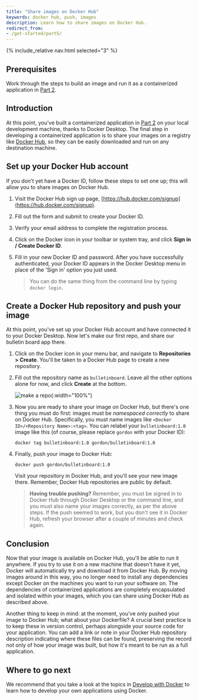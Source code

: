 ```yaml
---
title: "Share images on Docker Hub"
keywords: docker hub, push, images
description: Learn how to share images on Docker Hub.
redirect_from:
- /get-started/part5/
---
```


{% include_relative nav.html selected="3" %}

## Prerequisites

Work through the steps to build an image and run it as a containerized application in [Part 2](part2.md).

## Introduction

At this point, you've built a containerized application in [Part 2](part2.md) on your local development machine, thanks to Docker Desktop. The final step in developing a containerized application is to <span class='definition'>share your images on a registry</span> like [Docker Hub](https://hub.docker.com/), so they can be <span class='important'>easily downloaded and run on any destination machine</span>.

## Set up your Docker Hub account

If you don't yet have a <span class='definition'>Docker ID</span>, follow these steps to set one up; this will allow you to share images on Docker Hub.

1.  Visit the Docker Hub sign up page, [https://hub.docker.com/signup](https://hub.docker.com/signup).

2.  Fill out the form and submit to create your Docker ID.

3.  Verify your email address to complete the registration process.

4.  Click on the <span class='definition'>Docker icon</span> in your toolbar or system tray, and click **Sign in / Create Docker ID**.

5.  Fill in your new Docker ID and password. After you have successfully authenticated, your Docker ID appears in the Docker Desktop menu in place of the 'Sign in' option you just used.

    > You can do the same thing from the command line by typing `docker login`.

## Create a Docker Hub repository and push your image

At this point, you've set up your Docker Hub account and <span class='important'>have connected it to your Docker Desktop</span>. Now let's make our first repo, and share our bulletin board app there.

1.  Click on the Docker icon in your menu bar, and navigate to **Repositories > Create**. You'll be taken to a Docker Hub page to create a new <span class='definition'>repository</span>.

2.  Fill out the repository name as `bulletinboard`. Leave all the other options alone for now, and click **Create** at the bottom.

    ![make a repo](images/newrepo.png){:width="100%"}

3.  Now you are ready to share your image on Docker Hub, but there's one thing you must do first: images must be *namespaced correctly* to share on Docker Hub. Specifically, you must name images like `<Docker ID>/<Repository Name>:<tag>`. You can relabel your `bulletinboard:1.0` image like this (of course, please replace `gordon` with your Docker ID):

    ```shell
    docker tag bulletinboard:1.0 gordon/bulletinboard:1.0
    ```

4.  Finally, push your image to Docker Hub:

    ```shell
    docker push gordon/bulletinboard:1.0
    ```

    Visit your repository in Docker Hub, and you'll see your new image there. Remember, Docker Hub repositories are public by default.

    > **Having trouble pushing?** Remember, you must be signed in to Docker Hub through Docker Desktop or the command line, and you must also name your images correctly, as per the above steps. If the push seemed to work, but you don't see it in Docker Hub, refresh your browser after a couple of minutes and check again.

## Conclusion

Now that your image is available on Docker Hub, you'll be <span class='important'>able to run it anywhere</span>. If you try to use it on a new machine that doesn't have it yet, Docker will automatically try and download it from Docker Hub. By moving images around in this way, you <span class='important'>no longer need to install any dependencies</span> except Docker on the machines you want to run your software on. The dependencies of containerized applications are <span class='important'>completely encapsulated and isolated</span> within your images, which you can share using Docker Hub as described above.

Another thing to keep in mind: at the moment, you've only pushed your image to Docker Hub; what about your <span class='definition'>Dockerfile</span>? A crucial best practice is to <span class='important'>keep these in version control</span>, perhaps <span class='important'>alongside your source code for your application</span>. You can add a <span class='important'>link</span> or note in your Docker Hub repository description indicating where these files can be found, preserving the record not only of how your image was built, but how it's meant to be run as a full application.

## Where to go next

We recommend that you take a look at the topics in [Develop with Docker](../develop/index.md) to learn how to develop your own applications using Docker.

